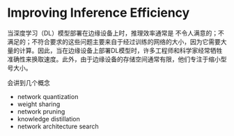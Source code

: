 # Improving Inference Efficiency
当深度学习（DL）模型部署在边缘设备上时，推理效率通常是
不令人满意的；不满足的；不符合要求的这些问题主要来自于经过训练的网络的大小，因为它需要大量的计算。因此，当在边缘设备上部署DL模型时，许多工程师和科学家经常牺牲准确性来换取速度。此外，由于边缘设备的存储空间通常有限，他们专注于缩小型号大小。

会讲到几个概念
- network quantization
- weight sharing 
- network pruning
- knowledge distillation
- network architecture search

